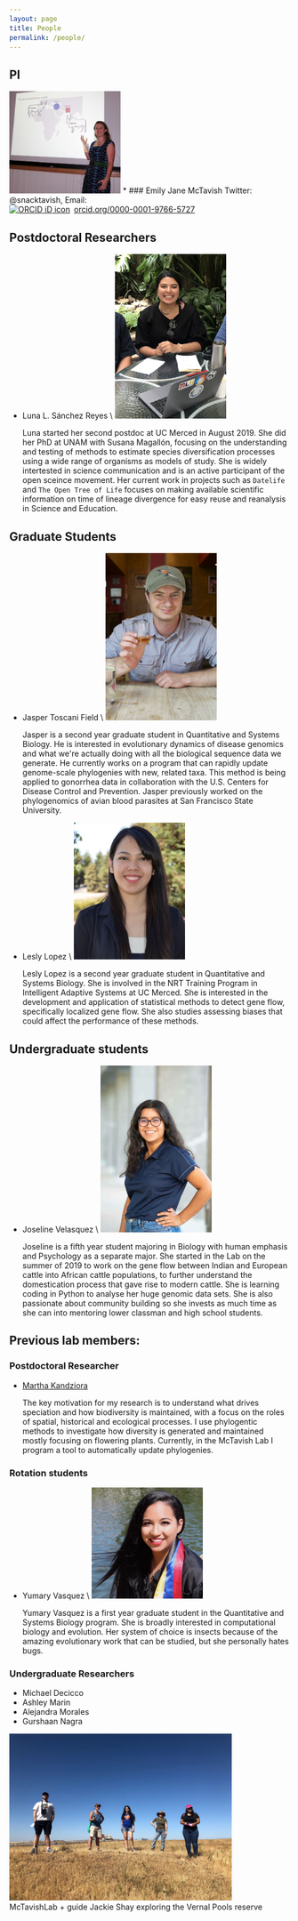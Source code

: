 ```yaml
---
layout: page
title: People
permalink: /people/
---
```

## PI
<img src="/assets/teaching.jpg" alt="Drawing" style="width: 200px;"/>
* ### Emily Jane McTavish
Twitter: @snacktavish, Email: <ejmctavish@ucmerced.edu><br>
<div itemscope itemtype="https://schema.org/Person"><a itemprop="sameAs" content="https://orcid.org/0000-0001-9766-5727" href="https://orcid.org/0000-0001-9766-5727" target="orcid.widget" rel="noopener noreferrer" style="vertical-align:top;"><img src="https://orcid.org/sites/default/files/images/orcid_16x16.png" style="width:1em;margin-right:.5em;" alt="ORCID iD icon">orcid.org/0000-0001-9766-5727</a></div>



## Postdoctoral Researchers

* Luna L. Sánchez Reyes \\
<img src="/assets/Luna.png" alt="Drawing" style="width: 200px;"/><br>

    Luna started her second postdoc at UC Merced in August 2019. She did her PhD at UNAM with Susana Magallón, focusing on the understanding and testing of methods to estimate species diversification processes using a wide range of organisms as models of study. She is widely intertested in science communication and is an active participant of the open sceince movement. Her current work in projects such as `Datelife` and `The Open Tree of Life` focuses on making available scientific information on time of lineage divergence for easy reuse and reanalysis in Science and Education.

## Graduate Students
* Jasper Toscani Field \\
<img src="/assets/jasper.jpg" alt="Drawing" style="width: 200px;"/><br>

    Jasper is a second year graduate student in Quantitative and Systems Biology. He is interested in evolutionary dynamics of disease genomics and what we're actually doing with all the biological sequence data we generate. He currently works on a program that can rapidly update genome-scale phylogenies with new, related taxa. This method is being applied to gonorrhea data in collaboration with the U.S. Centers for Disease Control and Prevention. Jasper previously worked on the phylogenomics of avian blood parasites at San Francisco State University.

* Lesly Lopez \\
<img src="/assets/Lesly_Lopez_Headshot.png" alt="Drawing" style="width: 200px;"/><br>

    Lesly Lopez is a second year graduate student in Quantitative and Systems Biology. She is involved in the NRT Training Program in Intelligent Adaptive Systems at UC Merced. She is interested in the development and application of statistical methods to detect gene flow, specifically localized gene flow. She also studies assessing biases that could affect the performance of these methods.

## Undergraduate students

* Joseline Velasquez \\
<img src="/assets/Joseline.jpg" alt="Drawing" style="width: 200px;"/><br>

    Joseline is a fifth year student majoring in Biology with human emphasis and Psychology as a separate major. She started in the Lab on the summer of 2019 to work on the gene flow between Indian and European cattle into African cattle populations, to further understand the domestication process that gave rise to modern cattle. She is learning coding in Python to analyse her huge genomic data sets. She is also passionate about community building so she invests as much time as she can into mentoring lower classman and high school students.

## Previous lab members: 

### Postdoctoral Researcher

* [Martha Kandziora](https://blubbundbla.github.io/plantastic/)
    
    The key motivation for my research is to understand what drives speciation and how biodiversity is maintained, with a focus on the roles of spatial, historical and ecological processes. I use phylogentic methods to investigate how diversity is generated and maintained mostly focusing on flowering plants. Currently, in the McTavish Lab I program a tool to automatically update phylogenies.

### Rotation students  
* Yumary Vasquez \\
<img src="/assets/Yumary.jpg" alt="Drawing" style="width: 200px;"/><br> 

     Yumary Vasquez is a first year graduate student in the Quantitative and Systems Biology program. She is broadly interested in computational biology and evolution. Her system of choice is insects because of the amazing evolutionary work that can be studied, but she personally hates bugs. 


### Undergraduate Researchers

* Michael Decicco
* Ashley Marin
* Alejandra Morales
* Gurshaan Nagra


<img src="/assets/vernal.jpg" alt="Drawing" style="width: 400px;"/><br>
McTavishLab + guide Jackie Shay exploring the Vernal Pools reserve
